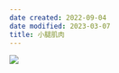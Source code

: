 ```yaml
---
date created: 2022-09-04
date modified: 2023-03-07
title: 小腿肌肉
---
```


![](https://img.oldwinter.top/20220904221439.png)
